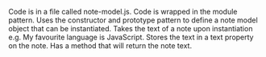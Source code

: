 Code is in a file called note-model.js.
Code is wrapped in the module pattern.
Uses the constructor and prototype pattern to define a note model object that can be instantiated.
Takes the text of a note upon instantiation e.g. My favourite language is JavaScript.
Stores the text in a text property on the note.
Has a method that will return the note text.